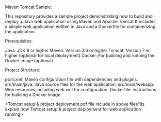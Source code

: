 Maven Tomcat Sample:

This repository provides a sample project demonstrating how to build and deploy a Java web application using Maven and Apache Tomcat.It includes a simple web application written in Java and a Dockerfile for containerizing the application.

Prerequisites:

Java: JDK 8 or higher
Maven: Version 3.6 or higher
Tomcat: Version 7 or higher (optional for local deployment)
Docker: For building and running the Docker image (optional)

Project Structure:

pom.xml: Maven configuration file with dependencies and plugins.
src/main/java: Java source files for the web application.
src/main/webapp: Web resources,including web.xml for configuration.
Dockerfile: Instructions for building a Docker image.

<Tomcat setup & project deployment.pdf file include in above files"its explain how Tomcat setup & project deployment for web application running>
